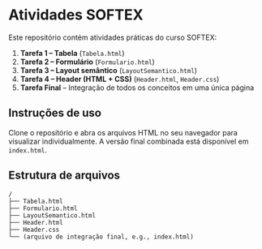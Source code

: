 # Atividades SOFTEX

Este repositório contém atividades práticas do curso SOFTEX:

1. **Tarefa 1 – Tabela** (`Tabela.html`)
2. **Tarefa 2 – Formulário** (`Formulario.html`)
3. **Tarefa 3 – Layout semântico** (`LayoutSemantico.html`)
4. **Tarefa 4 – Header (HTML + CSS)** (`Header.html`, `Header.css`)
5. **Tarefa Final** – Integração de todos os conceitos em uma única página

##  Instruções de uso

Clone o repositório e abra os arquivos HTML no seu navegador para visualizar individualmente. A versão final combinada está disponível em `index.html`.

##  Estrutura de arquivos

```
/
├── Tabela.html
├── Formulario.html
├── LayoutSemantico.html
├── Header.html
├── Header.css
└── (arquivo de integração final, e.g., index.html)
```
